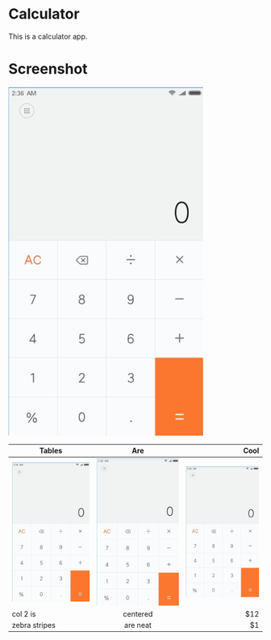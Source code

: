 # Calculator

This is a calculator app.

# Screenshot

![alt text](https://github.com/kkiyer16/Calculator/blob/master/calculator.jpg)


| Tables        | Are           | Cool  |
| ------------- |:-------------:| -----:|
| ![alt text](https://github.com/kkiyer16/Calculator/blob/master/calculator.jpg)| ![alt text](https://github.com/kkiyer16/Calculator/blob/master/calculator.jpg) | ![alt text](https://github.com/kkiyer16/Calculator/blob/master/calculator.jpg) |
| col 2 is      | centered      |   $12 |
| zebra stripes | are neat      |    $1 |
